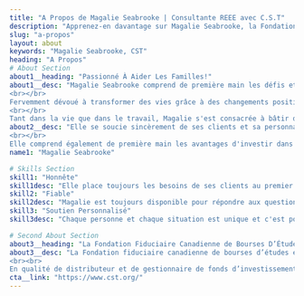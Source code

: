 ```yaml
---
title: "A Propos de Magalie Seabrooke | Consultante REEE avec C.S.T"
description: "Apprenez-en davantage sur Magalie Seabrooke, la Fondation Fiduciaire Canadienne de Bourses D’Études."
slug: "a-propos"
layout: about
keywords: "Magalie Seabrooke, CST"
heading: "A Propos"
# About Section
about1__heading: "Passionné À Aider Les Familles!"
about1__desc: "Magalie Seabrooke comprend de première main les défis et les préoccupations liés à planifier l'avenir comme parent. Recruté par C.S.T. Consultants, Inc. en 2003, quand, en tant que maman alors célibataire, elle a ouvert un régime enregistré d'épargne-études (REEE) avec C.S.T. pour sa fille de 4 semaines, Magalie savait qu'elle était sur la bonne voie et a poursuivi sa mission de changer le monde.
<br></br>
Fervemment dévoué à transformer des vies grâce à des changements positifs, elle est désormais une vétérante chez C.S.T. comme représentante de plan de bourses d'études. Épouse dévouée et mère de trois enfants, est passionnée par sa conviction que chaque enfant a droit à une éducation, que chaque enfant a le droit d'atteindre et de réaliser ses rêves et de concevoir un avenir à ses propres conditions. Elle croit que les plus grands cadeaux que les parents peuvent offrir à leurs enfants sont les ressources qui les mettront sur la voie de la réalisation de leurs objectifs, et elle est déterminée à leur fournir les meilleures stratégies et les meilleurs outils pour y arriver.
<br></br>
Tant dans la vie que dans le travail, Magalie s'est consacrée à bâtir des relations authentiques, basées sur la confiance mutuelle et un réel intérêt à connaître les personnes qu'elle rencontre. Cela ne ressort nulle part plus clairement que lorsqu'elle s'assoit avec les parents pour parler de leurs enfants et des besoins financiers liés à leur éducation."
about2__desc: "Elle se soucie sincèrement de ses clients et sa personnalité chaleureuse, authentique et compatissante met immédiatement les gens à l'aise. Sa connaissance approfondie du marché, le C.S.T., Le REEE, et son talent pour expliquer ses avantages de manière tangible et accessible, donne aux clients la confiance de savoir qu'ils ont fait confiance à la bonne personne.<br></br>S'efforçant constamment de repousser ses limites et de se donner dans tous les domaines de sa vie, Magalie croit en un travail acharné pour rendre le monde meilleur, ce qui, selon elle, a été à l'origine de son succès. En plus de son rôle d'épouse occupée, de maman de trois enfants et de C.S.T. à plein temps représentante, Magalie est engagée dans sa communauté, organisant un camp de jour d'été et faisant du bénévolat comme entraîneure de soccer.
<br></br>
Elle comprend également de première main les avantages d'investir dans vos enfants. La fille aînée de Magalie a maintenant 17 ans, a commencé le cégep à l'automne, avec un avenir radieux à l'horizon, grâce en partie à l'investissement fait par sa mère il y a 17 ans."
name1: "Magalie Seabrooke" 

# Skills Section
skill1: "Honnête"
skill1desc: "Elle place toujours les besoins de ses clients au premier plan et conçois un plan d'action adapté à leurs situation."
skill2: "Fiable"
skill2desc: "Magalie est toujours disponible pour répondre aux questions et aux exigences de ceux qui veulent épargner dans un REEE."
skill3: "Soutien Personnalisé"
skill3desc: "Chaque personne et chaque situation est unique et c'est pourquoi l'approche de chaque plan doit l'être aussi."

# Second About Section
about3__heading: "La Fondation Fiduciaire Canadienne de Bourses D’Études"
about3__desc: "La Fondation fiduciaire canadienne de bourses d’études est l’un des plus importants et des plus anciens fournisseurs de régimes enregistrés d’épargne-études (REEE) collectifs au Canada qui fournit des solutions d’épargne-études à des familles d’un bout à l’autre du Canada depuis plus de 59 ans.
<br><br>
En qualité de distributeur et de gestionnaire de fonds d’investissement des régimes du Plan fiduciaire canadien de bourses d’études, Consultants C.S.T. inc. (CST) se consacre exclusivement aux régimes d’épargne-études – c’est tout ce qui nous importe, et notre seul domaine d’activité. Par l’entremise de son rôle de porte-parole et de la distribution de REEE, CST œuvre envers la réalisation de sa mission : aider tous les enfants canadiens à avoir les ressources financières suffisantes pour poursuivre des études postsecondaires. Les avantages d’un REEE – un instrument d’épargne pour les études postsecondaires futures de votre enfant - sont nombreux et importants."
cta__link: "https://www.cst.org/"
---
```


